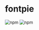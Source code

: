 # fontpie

![npm](https://img.shields.io/npm/v/fontpie) ![npm](https://img.shields.io/npm/dm/fontpie)

